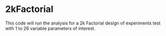 # 2kFactorial
This code will run the analysis for a 2k Factorial design of experiments test with 1 to 26 variable parameters of interest.
